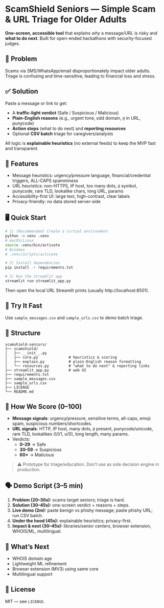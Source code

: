 
# ScamShield Seniors — Simple Scam & URL Triage for Older Adults

**One-screen, accessible tool** that explains *why* a message/URL is risky and **what to do next**.
Built for open-ended hackathons with security-focused judges.

## 🎯 Problem
Scams via SMS/WhatsApp/email disproportionately impact older adults. Triage is confusing and time-sensitive, leading to financial loss and stress.

## ✅ Solution
Paste a message or link to get:
- A **traffic-light verdict** (Safe / Suspicious / Malicious)
- **Plain-English reasons** (e.g., urgent tone, odd domain, `@` in URL, punycode)
- **Action steps** (what to do next) and **reporting resources**
- Optional **CSV batch** triage for caregivers/analysts

All logic is **explainable heuristics** (no external feeds) to keep the MVP fast and transparent.

## 🧩 Features
- Message heuristics: urgency/pressure language, financial/credential triggers, ALL-CAPS spamminess
- URL heuristics: non-HTTPS, IP host, too many dots, `@` symbol, punycode, rare TLD, lookalike chars, long URL, params
- Accessibility-first UI: large text, high-contrast, clear labels
- Privacy-friendly: no data stored server-side

## 🖥️ Quick Start
```bash
# 1) (Recommended) Create a virtual environment
python -m venv .venv
# macOS/Linux
source .venv/bin/activate
# Windows
# .venv\Scripts\activate

# 2) Install dependencies
pip install -r requirements.txt

# 3) Run the Streamlit app
streamlit run streamlit_app.py
```

Then open the local URL Streamlit prints (usually http://localhost:8501).

## 🧪 Try It Fast
Use `sample_messages.csv` and `sample_urls.csv` to demo batch triage.

## 📁 Structure
```
scamshield-seniors/
├── scamshield/
│   ├── __init__.py
│   ├── core.py              # heuristics & scoring
│   ├── explain.py           # plain-English reason formatting
│   └── resources.py         # "what to do next" & reporting links
├── streamlit_app.py         # web UI
├── requirements.txt
├── sample_messages.csv
├── sample_urls.csv
├── LICENSE
└── README.md
```

## 🧠 How We Score (0–100)
- **Message signals**: urgency/pressure, sensitive terms, all-caps, emoji spam, suspicious numbers/shortcodes.
- **URL signals**: HTTP, IP host, many dots, `@` present, punycode/unicode, rare TLD, lookalikes (I/l/1, o/0), long length, many params.
- Verdicts:
  - **0–29** → Safe
  - **30–59** → Suspicious
  - **60+** → Malicious

> ⚠️ Prototype for triage/education. Don’t use as sole decision engine in production.

## 🗣️ Demo Script (3–5 min)
1. **Problem (20–30s):** scams target seniors; triage is hard.
2. **Solution (30–45s):** one-screen verdict + reasons + steps.
3. **Live demo (2m):** paste benign vs phishy message; paste phishy URL; run CSV batch.
4. **Under the hood (45s):** explainable heuristics; privacy-first.
5. **Impact & next (30–45s):** libraries/senior centers, browser extension, WHOIS/ML, multilingual.

## 🚀 What’s Next
- WHOIS domain age
- Lightweight ML refinement
- Browser extension (MV3) using same core
- Multilingual support

## 📄 License
MIT — see `LICENSE`.
